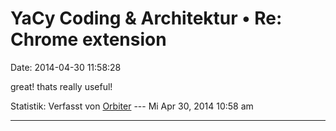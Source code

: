 YaCy Coding & Architektur • Re: Chrome extension
================================================

Date: 2014-04-30 11:58:28

great! thats really useful!

Statistik: Verfasst von
[Orbiter](http://forum.yacy-websuche.de/memberlist.php?mode=viewprofile&u=2)
--- Mi Apr 30, 2014 10:58 am

------------------------------------------------------------------------
